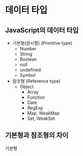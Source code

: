# 데이터 타입
## JavaScript의 데이터 타입
* 기본형(원시형) (Primitive type)
    - Number
    - String
    - Boolean
    - null
    - undefined
    - Symbol
* 참조형 (Reference type)
    - Object
        - Array
        - Function
        - Date
        - RegExp
        - Map, WeakMap
        - Set, WeakSet

## 기본형과 참조형의 차이
기본형
    